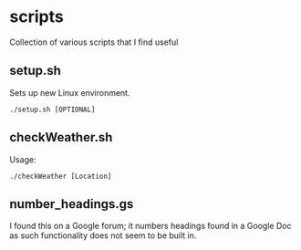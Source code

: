 # scripts
Collection of various scripts that I find useful

## setup.sh
Sets up new Linux environment.
```
./setup.sh [OPTIONAL]
```

## checkWeather.sh
Usage:
```
./checkWeather [Location]
```

## number_headings.gs
I found this on a Google forum; it numbers headings found in a Google Doc as such functionality does not seem to be built in.